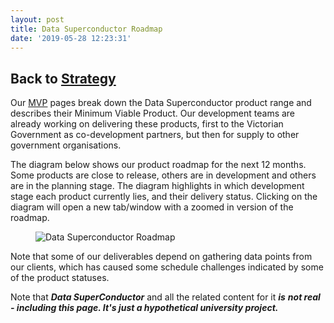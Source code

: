 ```yaml
---
layout: post
title: Data Superconductor Roadmap
date: '2019-05-28 12:23:31'
---
```


## Back to [Strategy](https://datajps.com/data-superconductor-strategy)

Our [MVP](https://datajps.com/data-superconductor-offers-and-mvp) pages break down the Data Superconductor product range and describes their Minimum Viable Product. Our development teams are already working on delivering these products, first to the Victorian Government as co-development partners, but then for supply to other government organisations.

The diagram below shows our product roadmap for the next 12 months. Some products are close to release, others are in development and others are in the planning stage. The diagram highlights in which development stage each product currently lies, and their delivery status. Clicking on the diagram will open a new tab/window with a zoomed in version of the roadmap.

<figure class="kg-card kg-image-card"><img src="https://www.lucidchart.com/publicSegments/view/42bd935d-48ec-4597-a3b8-be6815f53027/image.png" class="kg-image" alt="Data Superconductor Roadmap"></figure>

Note that some of our deliverables depend on gathering data points from our clients, which has caused some schedule challenges indicated by some of the product statuses.

Note that **_Data SuperConductor_** and all the related content for it **_is_**  **_not real - including this page. It's just a hypothetical university project._**

